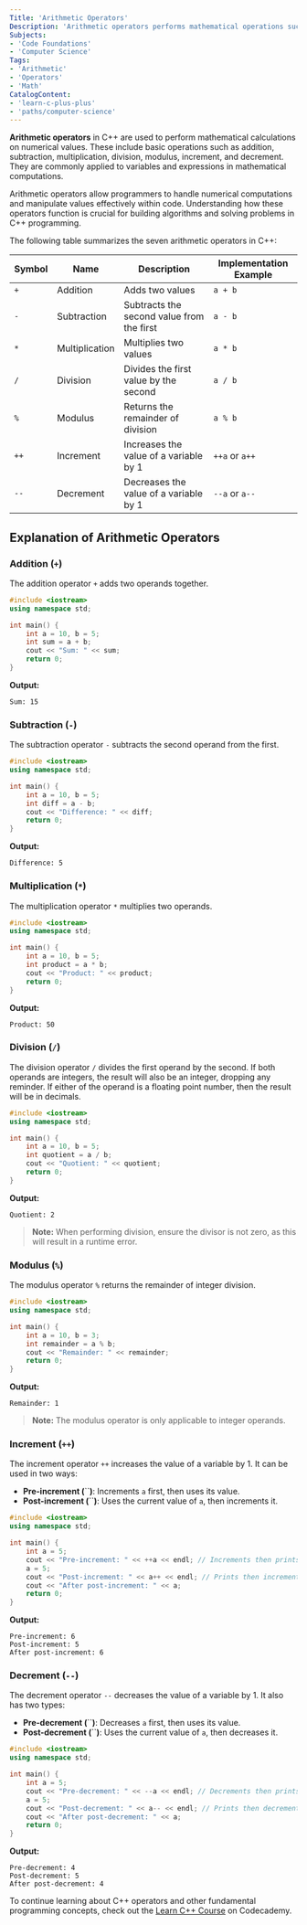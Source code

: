 ```yaml
---
Title: 'Arithmetic Operators' 
Description: 'Arithmetic operators performs mathematical operations such as addition, subtraction, multiplication, division, modulus, increment, and decrement in C++.' 
Subjects:
- 'Code Foundations'
- 'Computer Science'
Tags:
- 'Arithmetic'
- 'Operators'
- 'Math'
CatalogContent:
- 'learn-c-plus-plus'
- 'paths/computer-science'
---
```


**Arithmetic operators** in C++ are used to perform mathematical calculations on numerical values. These include basic operations such as addition, subtraction, multiplication, division, modulus, increment, and decrement. They are commonly applied to variables and expressions in mathematical computations.

Arithmetic operators allow programmers to handle numerical computations and manipulate values effectively within code. Understanding how these operators function is crucial for building algorithms and solving problems in C++ programming.

The following table summarizes the seven arithmetic operators in C++:

| Symbol | Name           | Description                               | Implementation Example |
| ------ | -------------- | ----------------------------------------- | ---------------------- |
| `+`    | Addition       | Adds two values                           | `a + b`                |
| `-`    | Subtraction    | Subtracts the second value from the first | `a - b`                |
| `*`    | Multiplication | Multiplies two values                     | `a * b`                |
| `/`    | Division       | Divides the first value by the second     | `a / b`                |
| `%`    | Modulus        | Returns the remainder of division         | `a % b`                |
| `++`   | Increment      | Increases the value of a variable by 1    | `++a` or `a++`         |
| `--`   | Decrement      | Decreases the value of a variable by 1    | `--a` or `a--`         |

## Explanation of Arithmetic Operators

### Addition (`+`)

The addition operator `+` adds two operands together.

```cpp
#include <iostream>
using namespace std;

int main() {
    int a = 10, b = 5;
    int sum = a + b;
    cout << "Sum: " << sum;
    return 0;
}
```

**Output:**

```shell
Sum: 15
```

### Subtraction (`-`)

The subtraction operator `-` subtracts the second operand from the first.

```cpp
#include <iostream>
using namespace std;

int main() {
    int a = 10, b = 5;
    int diff = a - b;
    cout << "Difference: " << diff;
    return 0;
}
```

**Output:**

```shell
Difference: 5
```

### Multiplication (`*`)

The multiplication operator `*` multiplies two operands.

```cpp
#include <iostream>
using namespace std;

int main() {
    int a = 10, b = 5;
    int product = a * b;
    cout << "Product: " << product;
    return 0;
}
```

**Output:**

```shell
Product: 50
```

### Division (`/`)

The division operator `/` divides the first operand by the second. If both operands are integers, the result will also be an integer, dropping any reminder. If either of the operand is a floating point number, then the result will be in decimals. 

```cpp
#include <iostream>
using namespace std;

int main() {
    int a = 10, b = 5;
    int quotient = a / b;
    cout << "Quotient: " << quotient;
    return 0;
}
```

**Output:**

```shell
Quotient: 2
```

> **Note:** When performing division, ensure the divisor is not zero, as this will result in a runtime error.

### Modulus (`%`)

The modulus operator `%` returns the remainder of integer division.

```cpp
#include <iostream>
using namespace std;

int main() {
    int a = 10, b = 3;
    int remainder = a % b;
    cout << "Remainder: " << remainder;
    return 0;
}
```

**Output:**

```shell
Remainder: 1
```

> **Note:** The modulus operator is only applicable to integer operands.

### Increment (`++`)

The increment operator `++` increases the value of a variable by 1. It can be used in two ways:

- **Pre-increment (**``**)**: Increments `a` first, then uses its value.
- **Post-increment (**``**)**: Uses the current value of `a`, then increments it.

```cpp
#include <iostream>
using namespace std;

int main() {
    int a = 5;
    cout << "Pre-increment: " << ++a << endl; // Increments then prints
    a = 5;
    cout << "Post-increment: " << a++ << endl; // Prints then increments
    cout << "After post-increment: " << a;
    return 0;
}
```

**Output:**

```shell
Pre-increment: 6
Post-increment: 5
After post-increment: 6
```

### Decrement (`--`)

The decrement operator `--` decreases the value of a variable by 1. It also has two types:

- **Pre-decrement (**``**)**: Decreases `a` first, then uses its value.
- **Post-decrement (**``**)**: Uses the current value of `a`, then decreases it.

```cpp
#include <iostream>
using namespace std;

int main() {
    int a = 5;
    cout << "Pre-decrement: " << --a << endl; // Decrements then prints
    a = 5;
    cout << "Post-decrement: " << a-- << endl; // Prints then decrements
    cout << "After post-decrement: " << a;
    return 0;
}
```

**Output:**

```shell
Pre-decrement: 4
Post-decrement: 5
After post-decrement: 4
```

To continue learning about C++ operators and other fundamental programming concepts, check out the [Learn C++ Course](https://www.codecademy.com/learn/learn-c-plus-plus) on Codecademy.
